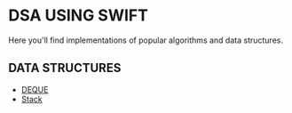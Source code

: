 # DSA USING SWIFT
Here you'll find implementations of popular algorithms and data structures.

## DATA  STRUCTURES

- [DEQUE](Deque/)
- [Stack](Stack/)



